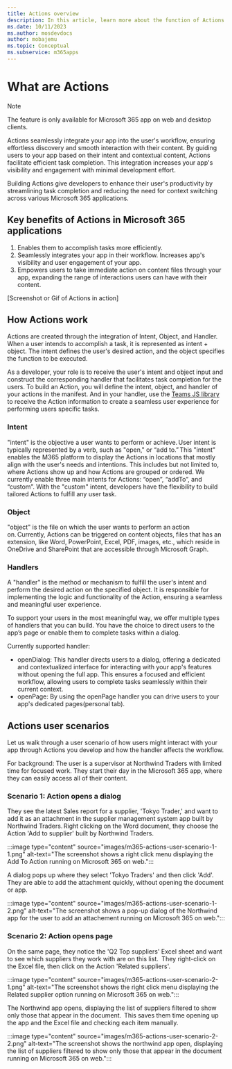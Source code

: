 ```yaml
---
title: Actions overview
description: In this article, learn more about the function of Actions and its use cases. 
ms.date: 10/11/2023
ms.author: mosdevdocs
author: mobajemu
ms.topic: Conceptual
ms.subservice: m365apps
---
```

# What are Actions

> [!NOTE]
> The feature is only available for Microsoft 365 app on web and desktop clients.

Actions seamlessly integrate your app into the user's workflow, ensuring effortless discovery and smooth interaction with their content. By guiding users to your app based on their intent and contextual content, Actions facilitate efficient task completion. This integration increases your app's visibility and engagement with minimal development effort.

Building Actions give developers to enhance their user's productivity by streamlining task completion and reducing the need for context switching across various Microsoft 365 applications.

## Key benefits of Actions in Microsoft 365 applications

1. Enables them to accomplish tasks more efficiently.
1. Seamlessly integrates your app in their workflow. Increases app's visibility and user engagement of your app.
1. Empowers users to take immediate action on content files through your app, expanding the range of interactions users can have with their content.  

[Screenshot or Gif of Actions in action]  

## How Actions work

Actions are created through the integration of Intent, Object, and Handler. When a user intends to accomplish a task, it is represented as intent + object. The intent defines the user's desired action, and the object specifies the function to be executed.

As a developer, your role is to receive the user's intent and object input and construct the corresponding handler that facilitates task completion for the users.
To build an Action, you will define the intent, object, and handler of your actions in the manifest. And in your handler, use the [Teams JS library](/javascript/api/@microsoft/teams-js) to receive the Action information to create a seamless user experience for performing users specific tasks.  

### Intent

"intent" is the objective a user wants to perform or achieve. User intent is typically represented by a verb, such as "open," or “add to.” This "intent" enables the M365 platform to display the Actions in locations that mostly align with the user's needs and intentions. This includes but not limited to, where Actions show up and how Actions are grouped or ordered.
We currently enable three main intents for Actions: “open”, “addTo”, and “custom”. With the "custom" intent, developers have the flexibility to build tailored Actions to fulfill any user task.

### Object

"object" is the file on which the user wants to perform an action on. Currently, Actions can be triggered on content objects, files that has an extension, like Word, PowerPoint, Excel, PDF, images, etc., which reside in OneDrive and SharePoint that are accessible through Microsoft Graph.

### Handlers

A "handler" is the method or mechanism to fulfill the user's intent and perform the desired action on the specified object. It is responsible for implementing the logic and functionality of the Action, ensuring a seamless and meaningful user experience.

To support your users in the most meaningful way, we offer multiple types of handlers that you can build. You have the choice to direct users to the app’s page or enable them to complete tasks within a dialog.

Currently supported handler:

* openDialog: This handler directs users to a dialog, offering a dedicated and contextualized interface for interacting with your app's features without opening the full app. This ensures a focused and efficient workflow, allowing users to complete tasks seamlessly within their current context.
* openPage: By using the openPage handler you can drive users to your app's dedicated pages(personal tab).

## Actions user scenarios

Let us walk through a user scenario of how users might interact with your app through Actions you develop and how the handler affects the workflow.

For background: The user is a supervisor at Northwind Traders with limited time for focused work. They start their day in the Microsoft 365 app, where they can easily access all of their content.  

### Scenario 1: Action opens a dialog

They see the latest Sales report for a supplier, 'Tokyo Trader,' and want to add it as an attachment in the supplier management system app built by Northwind Traders. Right clicking on the Word document, they choose the Action 'Add to supplier' built by Northwind Traders.  

:::image type="content" source="images/m365-actions-user-scenario-1-1.png" alt-text="The screenshot shows a right click menu displaying the Add To Action running on Microsoft 365 on web.":::

A dialog pops up where they select 'Tokyo Traders' and then click 'Add'. They are able to add the attachment quickly, without opening the document or app.  

:::image type="content" source="images/m365-actions-user-scenario-1-2.png" alt-text="The screenshot shows a pop-up dialog of the Northwind app for the user to add an attachement  running on Microsoft 365 on web.":::

### Scenario 2: Action opens page

On the same page, they notice the 'Q2 Top suppliers' Excel sheet and want to see which suppliers they work with are on this list.   They right-click on the Excel file, then click on the Action 'Related suppliers'.

:::image type="content" source="images/m365-actions-user-scenario-2-1.png" alt-text="The screenshot shows the right click menu displaying the Related supplier option running on Microsoft 365 on web.":::

The Northwind app opens, displaying the list of suppliers filtered to show only those that appear in the document.  This saves them time opening up the app and the Excel file and checking each item manually.

:::image type="content" source="images/m365-actions-user-scenario-2-2.png" alt-text="The screenshot shows the northwind app open, displaying the list of suppliers filtered to show only those that appear in the document running on Microsoft 365 on web.":::
